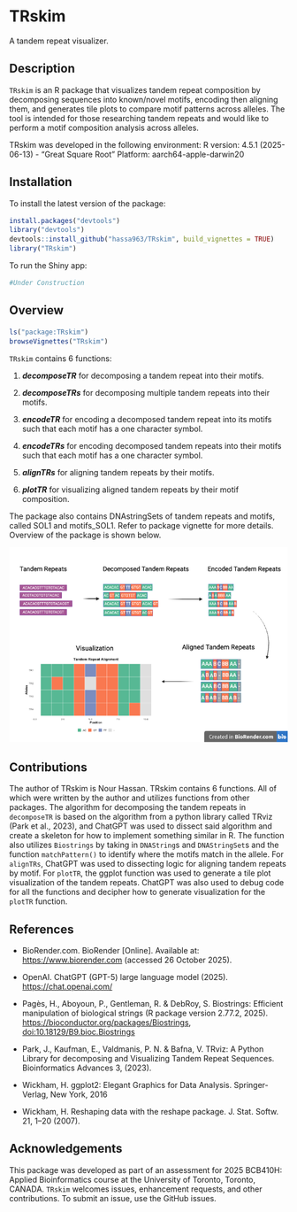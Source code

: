 
<!-- README.md is generated from README.Rmd. Please edit that file -->

# TRskim

<!-- badges: start -->

<!-- badges: end -->

A tandem repeat visualizer.

## Description

`TRskim` is an R package that visualizes tandem repeat composition by
decomposing sequences into known/novel motifs, encoding then aligning
them, and generates tile plots to compare motif patterns across alleles.
The tool is intended for those researching tandem repeats and would like
to perform a motif composition analysis across alleles.

TRskim was developed in the following environment: R version: 4.5.1
(2025-06-13) - “Great Square Root” Platform: aarch64-apple-darwin20

## Installation

To install the latest version of the package:

``` r
install.packages("devtools")
library("devtools")
devtools::install_github("hassa963/TRskim", build_vignettes = TRUE)
library("TRskim")
```

To run the Shiny app:

``` r
#Under Construction 
```

## Overview

``` r
ls("package:TRskim")
browseVignettes("TRskim")
```

`TRskim` contains 6 functions:

1.  ***decomposeTR*** for decomposing a tandem repeat into their motifs.

2.  ***decomposeTRs*** for decomposing multiple tandem repeats into
    their motifs.

3.  ***encodeTR*** for encoding a decomposed tandem repeat into its
    motifs such that each motif has a one character symbol.

4.  ***encodeTRs*** for encoding decomposed tandem repeats into their
    motifs such that each motif has a one character symbol.

5.  ***alignTRs*** for aligning tandem repeats by their motifs.

6.  ***plotTR*** for visualizing aligned tandem repeats by their motif
    composition.

The package also contains DNAstringSets of tandem repeats and motifs,
called SOL1 and motifs_SOL1. Refer to package vignette for more details.
Overview of the package is shown below.

![](./inst/extdata/TRskim_Overview.png)

## Contributions

The author of TRskim is Nour Hassan. TRskim contains 6 functions. All of
which were written by the author and utilizes functions from other
packages. The algorithm for decomposing the tandem repeats in
`decomposeTR` is based on the algorithm from a python library called
TRviz (Park et al., 2023), and ChatGPT was used to dissect said
algorithm and create a skeleton for how to implement something similar
in R. The function also utilizes `Biostrings` by taking in `DNAString`s
and `DNAStringSet`s and the function `matchPattern()` to identify where
the motifs match in the allele. For `alignTRs`, ChatGPT was used to
dissecting logic for aligning tandem repeats by motif. For `plotTR`, the
ggplot function was used to generate a tile plot visualization of the
tandem repeats. ChatGPT was also used to debug code for all the
functions and decipher how to generate visualization for the `plotTR`
function.

## References

- BioRender.com. BioRender \[Online\]. Available at:
  <https://www.biorender.com> (accessed 26 October 2025).

- OpenAI. ChatGPT (GPT-5) large language model (2025).
  <https://chat.openai.com/>

- Pagès, H., Aboyoun, P., Gentleman, R. & DebRoy, S. Biostrings:
  Efficient manipulation of biological strings (R package version
  2.77.2, 2025). <https://bioconductor.org/packages/Biostrings>,
  <doi:10.18129/B9.bioc.Biostrings>

- Park, J., Kaufman, E., Valdmanis, P. N. & Bafna, V. TRviz: A Python
  Library for decomposing and Visualizing Tandem Repeat Sequences.
  Bioinformatics Advances 3, (2023).

- Wickham, H. ggplot2: Elegant Graphics for Data Analysis.
  Springer-Verlag, New York, 2016

- Wickham, H. Reshaping data with the reshape package. J. Stat. Softw.
  21, 1–20 (2007).

## Acknowledgements

This package was developed as part of an assessment for 2025 BCB410H:
Applied Bioinformatics course at the University of Toronto, Toronto,
CANADA. `TRskim` welcomes issues, enhancement requests, and other
contributions. To submit an issue, use the GitHub issues.
